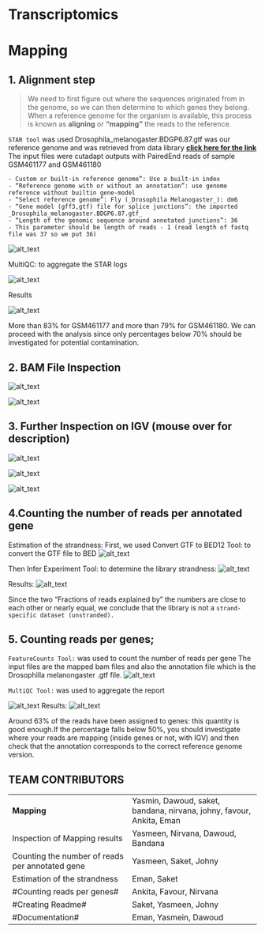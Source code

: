 # Transcriptomics

# Mapping 

## 1. Alignment step

> We need to first figure out where the sequences originated from in the genome, so we can then determine to which genes they belong. \
> When a reference genome for the organism is available, this process is known as **aligning** or **“mapping”** the reads to the reference. 

```STAR tool``` was used 
Drosophila_melanogaster.BDGP6.87.gtf was our reference genome and was retrieved from data library
**[click here for the link](https://zenodo.org/record/4541751/files/Drosophila_melanogaster.BDGP6.87.gtf)**
 The input files were cutadapt outputs with PairedEnd reads of sample GSM461177 and GSM461180
 
    - Custom or built-in reference genome”: Use a built-in index
    - “Reference genome with or without an annotation”: use genome reference without builtin gene-model
    - “Select reference genome”: Fly (_Drosophila Melanogaster_): dm6 
    - “Gene model (gff3,gtf) file for splice junctions”: the imported _Drosophila_melanogaster.BDGP6.87.gtf_
    - “Length of the genomic sequence around annotated junctions”: 36
    - This parameter should be length of reads - 1 (read length of fastq file was 37 so we put 36)
    
   ![alt_text](output/1.jpg) 
    
 MultiQC: to aggregate the STAR logs
 
   ![alt_text](output/2.png)
    
 Results
 
   ![alt_text](output/3.png)
    
 More than 83% for GSM461177 and more than 79% for GSM461180. We can proceed with the analysis since only percentages below 70% should be investigated for potential contamination.
## 2. BAM File Inspection

   ![alt_text](output/4.png "GSM461177")
    

   ![alt_text](output/5.png "GSM461180")
    
## 3. Further Inspection on IGV (mouse over for description)

   ![alt_text](output/6.png "Zoom onto Chr4 loci on IGV")
    

   ![alt_text](output/7.png "Display on local IGV")

   ![alt_text](output/8.png "IGV panel")
    
## 4.Counting the number of reads per annotated gene
Estimation of the strandness:
First, we used Convert GTF to BED12 Tool: to convert the GTF file to BED
   ![alt_text](output/15.jpg)
    
Then Infer Experiment Tool: to determine the library strandness:
    ![alt_text](output/16.jpg)
    
Results: 
    ![alt_text](output/17.jpg)
    
Since the two “Fractions of reads explained by” the numbers are close to each other or nearly equal, we conclude that the library is not a ```strand-specific dataset (unstranded).```
## 5. Counting reads per genes;
```FeatureCounts Tool:``` was used to count the number of reads per gene
The input files are the mapped bam files and also the annotation file which is the Drosophilla melanongaster .gtf file.
![alt_text](output/18.jpg)
    
 ```MultiQC Tool:``` was used to aggregate the report
  
![alt_text](output/19.jpg)
Results:
  ![alt_text](output/20.png)
    
Around 63% of the reads have been assigned to genes: this quantity is good enough.If the percentage falls below 50%, you should investigate where your reads are mapping (inside genes or not, with IGV) and then check that the annotation corresponds to the correct reference genome version.

<h2> TEAM CONTRIBUTORS </h2>
<table>
  <tr>
   <td><strong>Mapping</strong>
   </td>
   <td>Yasmin, Dawoud, saket, bandana, nirvana, johny, favour, Ankita, Eman
   </td>
  </tr>
  <tr>
   <td>Inspection of Mapping results
   </td>
   <td>Yasmeen, Nirvana, Dawoud, Bandana
   </td>
  </tr>
  <tr>
   <td>Counting the number of reads per annotated gene
   </td>
   <td>Yasmeen, Saket, Johny
   </td>
  </tr>
  <tr>
   <td>Estimation of the strandness
   </td>
   <td>Eman, Saket
   </td>
  </tr>
  <tr>
   <td>
#Counting reads per genes#


   </td>
   <td>Ankita, Favour, Nirvana
   </td>
  </tr>
  <tr>
   <td>
#Creating Readme#


   </td>
   <td>Saket, Yasmeen, Johny
   </td>
  </tr>
  <tr>
   <td>
#Documentation#


   </td>
   <td>Eman, Yasmein, Dawoud
   </td>
  </tr>
</table>



